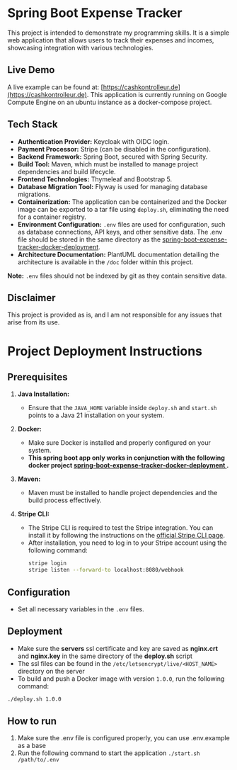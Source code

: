 # Spring Boot Expense Tracker

This project is intended to demonstrate my programming skills. It is a simple web application that allows users to track their expenses and incomes, showcasing integration with various technologies.

## Live Demo

A live example can be found at: [https://cashkontrolleur.de](https://cashkontrolleur.de). This application is currently running on Google Compute Engine on an ubuntu instance as a docker-compose project.

## Tech Stack

- **Authentication Provider:** Keycloak with OIDC login.
- **Payment Processor:** Stripe (can be disabled in the configuration).
- **Backend Framework:** Spring Boot, secured with Spring Security.
- **Build Tool:** Maven, which must be installed to manage project dependencies and build lifecycle.
- **Frontend Technologies:** Thymeleaf and Bootstrap 5.
- **Database Migration Tool:** Flyway is used for managing database migrations.
- **Containerization:** The application can be containerized and the Docker image can be exported to a tar file using `deploy.sh`, eliminating the need for a container registry.
- **Environment Configuration:** `.env` files are used for configuration, such as database connections, API keys, and other sensitive data. The .env file should be stored in the same directory as the [spring-boot-expense-tracker-docker-deployment](https://github.com/nek8082/spring-boot-expense-tracker-docker-deployment).
- **Architecture Documentation:** PlantUML documentation detailing the architecture is available in the `/doc` folder within this project.

**Note:** `.env` files should not be indexed by git as they contain sensitive data.

## Disclaimer

This project is provided as is, and I am not responsible for any issues that arise from its use.

# Project Deployment Instructions

## Prerequisites

1. **Java Installation:**
   - Ensure that the `JAVA_HOME` variable inside `deploy.sh` and `start.sh` points to a Java 21 installation on your system.

2. **Docker:**
   - Make sure Docker is installed and properly configured on your system.
   - **This spring boot app only works in conjunction with the following docker project [spring-boot-expense-tracker-docker-deployment
     ](https://github.com/nek8082/spring-boot-expense-tracker-docker-deployment).**

3. **Maven:**
   - Maven must be installed to handle project dependencies and the build process effectively.

4. **Stripe CLI:**
   - The Stripe CLI is required to test the Stripe integration. You can install it by following the instructions on the [official Stripe CLI page](https://stripe.com/docs/stripe-cli).
   - After installation, you need to log in to your Stripe account using the following command:
     ```bash
     stripe login
     stripe listen --forward-to localhost:8080/webhook
     ```

## Configuration

- Set all necessary variables in the `.env` files.

## Deployment

- Make sure the **servers** ssl certificate and key are saved as **nginx.crt** and **nginx.key** in the same directory of the **deploy.sh** script
- The ssl files can be found in the `/etc/letsencrypt/live/<HOST_NAME>` directory on the server
- To build and push a Docker image with version `1.0.0`, run the following command:
```bash
./deploy.sh 1.0.0
```

## How to run
1. Make sure the .env file is configured properly, you can use .env.example as a base
2. Run the following command to start the application `./start.sh /path/to/.env`
